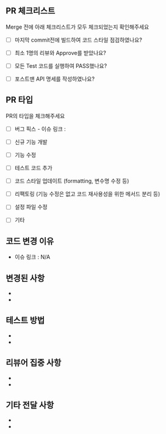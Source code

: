 ## PR 체크리스트
Merge 전에 아래 체크리스트가 모두 체크되었는지 확인해주세요 

- [ ] 마지막 commit전에 빌드하여 코드 스타일 점검하였나요?
- [ ] 최소 1명의 리뷰와 Approve를 받았나요?
- [ ] 모든 Test 코드를 실행하여 PASS했나요?
- [ ] 포스트맨 API 명세를 작성하였나요?


## PR 타입
PR의 타입을 체크해주세요

<!-- Please check the one that applies to this PR using "x". -->

- [ ] 버그 픽스 - 이슈 링크 : 
- [ ] 신규 기능 개발
- [ ] 기능 수정
- [ ] 테스트 코드 추가
- [ ] 코드 스타일 업데이트 (formatting, 변수명 수정 등)
- [ ] 리팩토링 (기능 수정은 없고 코드 재사용성을 위한 메서드 분리 등)
- [ ] 설정 파일 수정
- [ ] 기타


## 코드 변경 이유

- 이슈 링크 : N/A



## 변경된 사항

-  
- 

## 테스트 방법

-
-

## 리뷰어 집중 사항

- 
- 


## 기타 전달 사항

- 
- 
